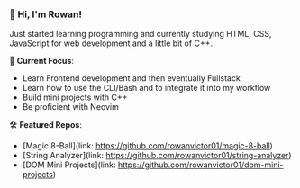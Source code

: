 ### 👋 Hi, I'm Rowan!  
Just started learning programming and currently studying HTML, CSS, JavaScript for web development and a little bit of C++.  

🎯 **Current Focus**:  
- Learn Frontend development and then eventually Fullstack  
- Learn how to use the CLI/Bash and to integrate it into my workflow
- Build mini projects with C++
- Be proficient with Neovim  

🛠️ **Featured Repos**:  
- [Magic 8-Ball](link: https://github.com/rowanvictor01/magic-8-ball)  
- [String Analyzer](link: https://github.com/rowanvictor01/string-analyzer)
- [DOM Mini Projects](link: https://github.com/rowanvictor01/dom-mini-projects)  
